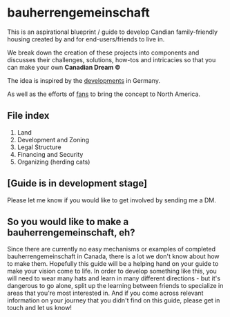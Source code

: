 # bauherrengemeinschaft
This is an aspirational blueprint / guide to develop Candian family-friendly housing created by and for end-users/friends to live in. 

We break down the creation of these projects into components and discusses their challenges, solutions, how-tos and intricacies so that you can make your own __Canadian Dream ©__

The idea is inspired by the [developments](https://de.wikipedia.org/wiki/Bauherrengemeinschaft) in Germany.

As well as the efforts of [fans](https://www.larchlab.com/baugruppen/) to bring the concept to North America.

## File index

1. Land
2. Development and Zoning
3. Legal Structure
4. Financing and Security
5. Organizing (herding cats)

## [Guide is in development stage]

Please let me know if you would like to get involved by sending me a DM.

## So you would like to make a bauherrengemeinschaft, eh?

Since there are currently no easy mechanisms or examples of completed bauherrengemeinschaft in Canada, there is a lot we don't know about how to make them. Hopefully this guide will be a helping hand on your guide to make your vision come to life. In order to develop something like this, you will need to wear many hats and learn in many different directions - but it's dangerous to go alone, split up the learning between friends to specialize in areas that you're most interested in. And if you come across relevant information on your journey that you didn't find on this guide, please get in touch and let us know! 